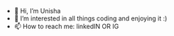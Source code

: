 - 👋 Hi, I’m Unisha
- 👀 I’m interested in all things coding and enjoying it :)
- 📫 How to reach me: linkedIN OR IG

<!---
Ush7/Ush7 is a ✨ special ✨ repository because its `README.md` (this file) appears on your GitHub profile.
You can click the Preview link to take a look at your changes.
--->
